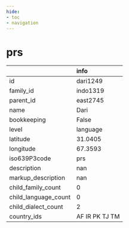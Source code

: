 ```yaml
---
hide:
- toc
- navigation
---
```

# prs
|                      | info           |
|:---------------------|:---------------|
| id                   | dari1249       |
| family_id            | indo1319       |
| parent_id            | east2745       |
| name                 | Dari           |
| bookkeeping          | False          |
| level                | language       |
| latitude             | 31.0405        |
| longitude            | 67.3593        |
| iso639P3code         | prs            |
| description          | nan            |
| markup_description   | nan            |
| child_family_count   | 0              |
| child_language_count | 0              |
| child_dialect_count  | 2              |
| country_ids          | AF IR PK TJ TM |
